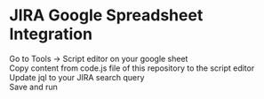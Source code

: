 # JIRA Google Spreadsheet Integration  
Go to Tools -> Script editor on your google sheet  
Copy content from code.js file of this repository to the script editor  
Update jql to your JIRA search query  
Save and run  

